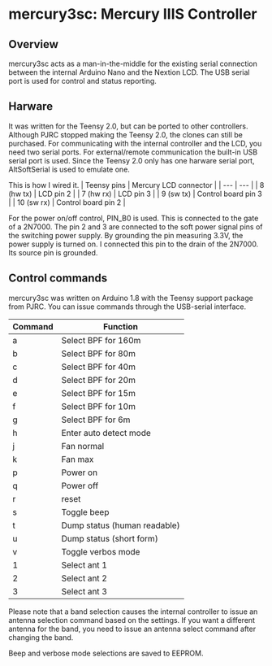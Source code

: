 # mercury3sc: Mercury IIIS Controller
## Overview
mercury3sc acts as a man-in-the-middle for the existing serial connection
between the internal Arduino Nano and the Nextion LCD.  The USB
serial port is used for control and status reporting.

## Harware
It was written for the Teensy 2.0, but can be ported to other controllers.
Although PJRC stopped making the Teensy 2.0, the clones can still be purchased.
For communicating with the internal controller and the LCD, you need two
serial ports. For external/remote communication the built-in USB serial
port is used. Since the Teensy 2.0 only has one harware serial port, 
AltSoftSerial is used to emulate one.

This is how I wired it.
| Teensy pins | Mercury LCD connector |
| --- | --- |
| 8 (hw tx) | LCD pin 2 |
| 7 (hw rx) | LCD pin 3 |
| 9 (sw tx) | Control board pin 3 |
| 10 (sw rx) | Control board pin 2 |

For the power on/off control, PIN_B0 is used. This is connected to the gate of 
a 2N7000. The pin 2 and 3 are connected to the soft power signal pins of the
switching power supply. By grounding the pin measuring 3.3V, the power supply
is turned on. I connected this pin to the drain of the 2N7000. Its source pin
is grounded.

## Control commands
mercury3sc was written on Arduino 1.8 with the Teensy support package from PJRC.
You can issue commands through the USB-serial interface.

| Command | Function |
| --- | --- |
| a | Select BPF for 160m |
| b | Select BPF for 80m |
| c | Select BPF for 40m |
| d | Select BPF for 20m |
| e | Select BPF for 15m |
| f | Select BPF for 10m |
| g | Select BPF for 6m |
| h | Enter auto detect mode |
| j | Fan normal |
| k | Fan max |
| p | Power on |
| q | Power off |
| r | reset |
| s | Toggle beep |
| t | Dump status (human readable) |
| u | Dump status (short form) |
| v | Toggle verbos mode |
| 1 | Select ant 1 |
| 2 | Select ant 2 |
| 3 | Select ant 3 |

Please note that a band selection causes the internal controller to issue an antenna
selection command based on the settings. If you want a different antenna for the band,
you need to issue an antenna select command after changing the band.

Beep and verbose mode selections are saved to EEPROM.
